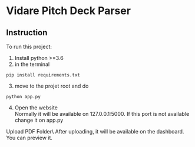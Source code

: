 # **Vidare Pitch Deck Parser** 

## Instruction 

To run this project:

1. Install python >=3.6
2. in the terminal
```shell
pip install requirements.txt
```
3. move to the projet root and do
```shell
python app.py
```
4. Open the website \
Normally it will be available on 127.0.0.1:5000. If this port is not available change it on app.py

Upload PDF Folder\ 
After uploading, it will be available on the dashboard. You can preview it.
